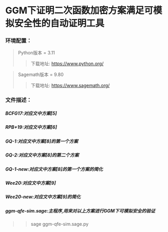 # GGM下证明二次函数加密方案满足可模拟安全性的自动证明工具

### 环境配置：
> Python版本 = 3.11
> >下载地址: https://www.python.org/

>Sagemath版本 = 9.80
>>下载地址: https://www.sagemath.org/

### 文件描述：
##### BCFG17:对应文中方案[5]
##### RPB+19:对应文中方案[6]
##### GQ-1:对应文中方案[8]的第一个方案
##### GQ-2:对应文中方案[8]的第二个方案
##### GQ-1-new:对应文中方案[8]的第一个方案的简化
##### Wee20:对应文中方案[9]
##### Wee20-new:对应文中方案[9]的简化
##### ggm-qfe-sim.sage:主程序,用来对以上方案进行GGM下可模拟安全的验证
>> sage ggm-qfe-sim.sage.py
